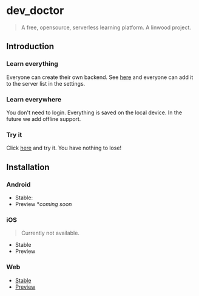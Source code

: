 # dev_doctor

> A free, opensource, serverless learning platform. A linwood project.

## Introduction

### Learn everything

Everyone can create their own backend. See [here](https://linwodo.tk/docs/dev-doctor/own-backend) and everyone can add it to the server list in the settings.

### Learn everywhere

You don't need to login. Everything is saved on the local device. In the future we add offline support.

### Try it

Click [here](https://dev-doctor.cf) and try it. You have nothing to lose!

## Installation

### Android

* Stable: 
* Preview **coming soon*

### iOS

> Currently not available.

* Stable
* Preview

### Web

* [Stable](https://dev-doctor.cf)
* [Preview](https://preview.dev-doctor.cf)
